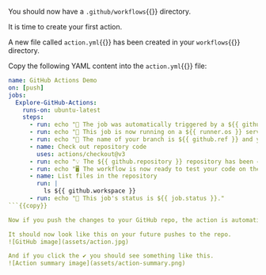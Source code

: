 You should now have a `.github/workflows`{{}} directory.

It is time to create your first action.

A new file called `action.yml`{{}} has been created in your `workflows`{{}} directory.

Copy the following YAML content into the `action.yml`{{}} file:

```yaml
name: GitHub Actions Demo
on: [push]
jobs:
  Explore-GitHub-Actions:
    runs-on: ubuntu-latest
    steps:
      - run: echo "🎉 The job was automatically triggered by a ${{ github.event_name }} event."
      - run: echo "🐧 This job is now running on a ${{ runner.os }} server hosted by GitHub!"
      - run: echo "🔎 The name of your branch is ${{ github.ref }} and your repository is ${{ github.repository }}."
      - name: Check out repository code
        uses: actions/checkout@v3
      - run: echo "💡 The ${{ github.repository }} repository has been cloned to the runner."
      - run: echo "🖥️ The workflow is now ready to test your code on the runner."
      - name: List files in the repository
        run: |
          ls ${{ github.workspace }}
      - run: echo "🍏 This job's status is ${{ job.status }}."
```{{copy}}

Now if you push the changes to your GitHub repo, the action is automatically deployed and will run on all future pushes to the repo.

It should now look like this on your future pushes to the repo.
![GitHub image](assets/action.jpg)

And if you click the ✔ you should see something like this.
![Action summary image](assets/action-summary.png)

